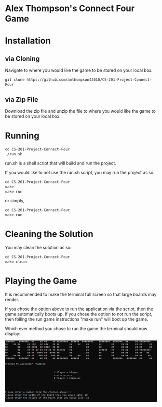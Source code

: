 # Alex Thompson's Connect Four Game

Installation
============

via Cloning
-----------

Navigate to where you would like the game to be stored on your local box.

```
git clone https://github.com/amthompson42010/CS-201-Project-Connect-Four
``` 

via Zip File
------------

Download the zip file and unzip the file to where you would like the game to be stored on your local box.

Running
=======

```
cd CS-201-Project-Connect-Four
./run.sh
```

run.sh is a shell script that will build and run the project.

If you would like to not use the run.sh script, you may run the project as so:

```
cd CS-201-Project-Connect-Four
make
make run
```
or simply,
```
cd CS-201-Project-Connect-Four
make run
```

Cleaning the Solution
=====================

You may clean the solution as so:
```
cd CS-201-Project-Connect-Four
make clean
```

Playing the Game
================

It is recommended to make the terminal full screen so that large boards may render.

If you chose the option above to run the application via the script, then the game automatically boots up.
If you chose the option to not run the script, then folling the run game instructions "make run" will boot up the game.

Which ever method you chose to run the game the terminal should now display:

![alt text](https://github.com/amthompson42010/CS-201-Project-Connect-Four/raw/master/readmePics/mainMenu.PNG "Main Menu")